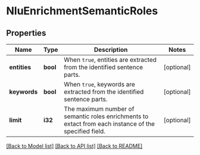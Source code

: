 # NluEnrichmentSemanticRoles

## Properties
Name | Type | Description | Notes
------------ | ------------- | ------------- | -------------
**entities** | **bool** | When `true`, entities are extracted from the identified sentence parts. | [optional] 
**keywords** | **bool** | When `true`, keywords are extracted from the identified sentence parts. | [optional] 
**limit** | **i32** | The maximum number of semantic roles enrichments to extact from each instance of the specified field. | [optional] 

[[Back to Model list]](../README.md#documentation-for-models) [[Back to API list]](../README.md#documentation-for-api-endpoints) [[Back to README]](../README.md)


